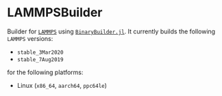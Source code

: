 # LAMMPSBuilder

Builder for [`LAMMPS`](https://github.com/lammps/lammps) using
[`BinaryBuilder.jl`](https://github.com/JuliaPackaging/BinaryBuilder.jl).  It
currently builds the following `LAMMPS` versions:

 - `stable_3Mar2020`
 - `stable_7Aug2019`

for the following platforms:

 - Linux (`x86_64`, `aarch64`, `ppc64le`)

